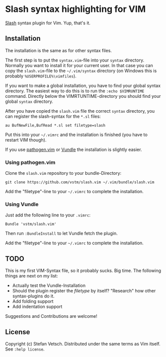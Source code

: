 # Slash syntax highlighting for VIM

[Slash](http://slash-lang.org/) syntax plugin for Vim. Yup, that's it.

## Installation

The installation is the same as for other syntax files.

The first step is to put the `syntax.vim`-file into your `syntax` directory.
Normally you want to install it for your current user. In that case you can
copy the `slash.vim`-file to the `~/.vim/syntax` directory (on Windows this is
probably `%USERPROFILE%\vimfiles`).

If you want to make a global installation, you have to find your global
syntax directory. The easiest way to do this is to run the `:echo $VIMRUNTIME`
command. Directly below the VIMRTUNTIME-directory you should find your global
`syntax` directory.

After you have copied the `slash.vim` file the correct `syntax` directory, you
can register the slash-syntax for the `*.sl` files:

    au BufNewFile,BufRead *.sl set filetype=slash

Put this into your `~/.vimrc` and the installation is finished (you have to
restart VIM though).

If you use [pathogen.vim](https://github.com/tpope/vim-pathogen) or
[Vundle](https://github.com/gmarik/vundle) the installation is slightly easier.

### Using pathogen.vim

Clone the `slash.vim` repository to your bundle-Directory:

    git clone https://github.com/vstm/slash.vim ~/.vim/bundle/slash.vim

Add the "filetype"-line to your `~/.vimrc` to complete the installation.

### Using Vundle

Just add the following line to your `.vimrc`:

    Bundle 'vstm/slash.vim'

Then run `:BundleInstall` to let Vundle fetch the plugin.

Add the "filetype"-line to your `~/.vimrc` to complete the installation.

## TODO

This is my first VIM-Syntax file, so it probably sucks. Big time. The following
things are next on my list:

* Actually test the Vundle-Installation
* Should the plugin register the *filetype* by itself? "Research" how other
  syntax-plugins do it.
* Add folding support
* Add indentation support

Suggestions and Contributions are welcome!

## License

Copyright (c) Stefan Vetsch. Distributed under the same terms as Vim itself.
See `:help license`.
